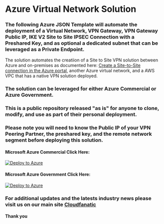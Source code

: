 
# Azure Virtual Network Solution

### The following Azure JSON Template will automate the deployment of a Virtual Network, VPN Gateway, VPN Gateway Public IP, IKE V2 Site to Site IPSEC Connection with a Preshared Key, and as optional a dedicated subnet that can be leveraged as a Private Endpoint. ### 

The solution automates the creatiion of a Site to Site VPN solution between Azure and  on-premises as documented here: [Create a Site-to-Site connection in the Azure portal](https://docs.microsoft.com/en-us/azure/vpn-gateway/tutorial-site-to-site-portal), another Azure virtual network, and a AWS VPC that has a native VPN solution deployed.

### The solution can be leveraged for either Azure Commercial or Azure Government. ###

### This is a public repository released "as is" for anyone to clone, modify, and use as part of their personal deployment. ###

### Please note you will need to know the Public IP of your VPN Peering Partner, the preshared key, and the remote network segment before deploying this solution. ###


#### Microsoft Azure Commercial Click Here: ####
[![Deploy to Azure](https://aka.ms/deploytoazurebutton)](https://portal.azure.com/#create/Microsoft.Template/uri/https%3A%2F%2Fraw.githubusercontent.com%2Fadelagar%2Fazurefwp%2Fmain%2Fazuredeploy.json) 




#### Microsoft Azure Government Click Here: ####
[![Deploy to Azure](https://aka.ms/deploytoazurebutton)](https://portal.azure.us/#create/Microsoft.Template/uri/https%3A%2F%2Fraw.githubusercontent.com%2Fadelagar%2Fazurefwp%2Fmain%2Fazuredeploy.json) 


### For additional updates and the latests industry news please visit us on our main site [Cloudfanatic](http://cloudfanatic.delagarde.net/)

#### Thank you
